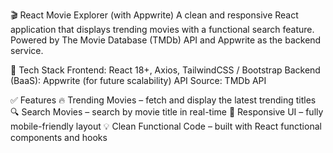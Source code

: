 🎬 React Movie Explorer (with Appwrite)
A clean and responsive React application that displays trending movies with a functional search feature. Powered by The Movie Database (TMDb) API and Appwrite as the backend service.

🔧 Tech Stack
Frontend: React 18+, Axios, TailwindCSS / Bootstrap
Backend (BaaS): Appwrite (for future scalability)
API Source: TMDb API

✅ Features
🔥 Trending Movies – fetch and display the latest trending titles
🔍 Search Movies – search by movie title in real-time
🎨 Responsive UI – fully mobile-friendly layout
💡 Clean Functional Code – built with React functional components and hooks